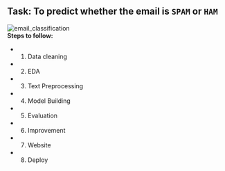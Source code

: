 ## Task: To predict whether the email is `SPAM` or `HAM`
![email_classification](https://miro.medium.com/max/1105/1*nBgCTU_hAVG00eYkcRf6Mw.png)
<br>
**Steps to follow:**
- 1. Data cleaning
- 2. EDA
- 3. Text Preprocessing
- 4. Model Building
- 5. Evaluation
- 6. Improvement
- 7. Website
- 8. Deploy
